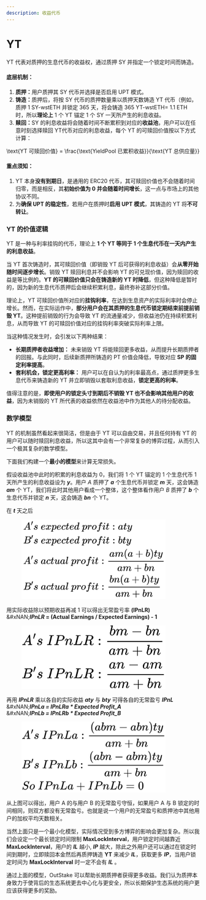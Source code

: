 ```yaml
---
description: 收益代币
---
```


# YT

YT 代表对质押的生息代币的收益权，通过质押 SY 并指定一个锁定时间而铸造。

#### **底层机制**：

1. **质押：**&#x7528;户质押其 SY 代币并选择是否启用 UPT 模式。
2. **铸造：**&#x8D28;押后，将按 SY 代币的质押数量乘以质押天数铸造 YT 代币（例如，质押 1 SY-wstETH 并锁定 365 天，将会铸造 365 YT-wstETH= 1.1 ETH 时，所以**理论上** 1 个 YT 锚定 1 个 SY 一天所产生的利息收益。
3. **赎回：**&#x53;Y 的利息收益将会随着时间不断累积到对应的**收益池**，用户可以在任意时刻选择赎回 YT代币对应的利息收益，每个 YT 的可赎回价值按以下方式计算：

<p align="center"><span class="math">\text{YT 可赎回价值} = \frac{\text{YieldPool 已累积收益}}{\text{YT 总供应量}}</span></p>

#### **重点须知：**

1. YT 本身**没有到期日**，是通用的 ERC20 代币，其可赎回价值也不会随着时间归零，而是相反，其**初始价值为 0 并会随着时间增长**，这一点与市场上的其他协议不同。
2. 为**确保 UPT 的稳定性**，若用户在质押时**启用 UPT 模式**，其铸造的 YT 将**不可转让**。

### **YT 的价值逻辑**

YT 是一种与利率挂钩的代币，理论上 **1 个 YT 等同于 1 个生息代币在一天内产生的利息收益**。

当 YT 首次铸造时，其可赎回价值（即销毁 YT 后可获得的利息收益）会**从零开始随时间逐步增长**。销毁 YT 赎回利息并不会影响 YT 的可兑现价值，因为赎回的收益是等比例的。**YT 的可赎回价值只会在铸造新的 YT 时降低**，但这种降低是暂时的，因为新的生息代币质押后会继续积累利息，最终弥补这部分价值。

理论上，YT 可赎回价值所对应的**挂钩利率**，在达到生息资产的实际利率时会停止增长。然而，在实际运作中，**部分用户会在其质押的生息代币锁定期结束前提前销毁 YT**。这种提前销毁的行为会导致 YT 的流通量减少，但收益池仍在持续积累利息，从而导致 YT 的可赎回价值对应的挂钩利率突破实际利率上限。

当这种情况发生时，会引发以下两种结果：

* **长期质押者收益增加：** 未来销毁 YT 将能赎回更多收益，从而提升长期质押者的回报。与此同时，后续新质押所铸造的 PT 价值会降低，导致对应 **SP 的固定利率提高**。
* **套利机会，锁定更高利率：** 用户可以在自认为的利率最高点，通过质押更多生息代币来铸造新的 YT 并立即销毁以套取利息收益，**锁定更高的利率**。

值得注意的是，**即使用户的锁定头寸到期后不销毁 YT 也不会影响其他用户的收益**，因为未销毁的 YT 所代表的收益依然在收益池中作为其他人的待分配收益。

### **数学模型**

YT 的机制虽然看起来很简洁，但是由于 YT 可以自由交易，并且任何持有 YT 的用户可以随时赎回利息收益，所以这其中会有一个非常复杂的博弈过程，从而引入一个极其复杂的数学模型。

下面我们构建一个**最小的模型**来计算无常损失。

假设收益池中此时的积累的利息收益为 0，我们将 1 个 YT 锚定的 1 个生息代币 1 天所产生的利息收益设为 _**y**_。用户 _A_ 质押了 _**a**_ 个生息代币并锁定 _**m**_ 天，这会铸造 _**am**_ 个 YT，我们将此时其他用户看成一个整体，这个整体看作用户 _B_ 质押了 _**b**_ 个生息代币并锁定 _**n**_ 天，这会铸造 _**bn**_ 个 YT。

在 _**t**_ 天之后

<figure><img src="../../.gitbook/assets/1.jpg" alt="" width="375"><figcaption></figcaption></figure>

用实际收益除以预期收益再减 1 可以得出无常盈亏率 **(IPnLR)**\
&#xNAN;_**IPnLR**_**&#x20;= (Actual Earnings / Expected Earnings) - 1**

<figure><img src="../../.gitbook/assets/1709647700208.jpg" alt="" width="375"><figcaption></figcaption></figure>

再用 _**IPnLR**_ 乘以各自的实际收益 _**aty**_ 与 _**bty**_ 可得各自的无常盈亏 _**IPnL**_\
&#xNAN;_**IPnLa = IPnLRa \* Expected Profit\_A**_\
&#xNAN;_**IPnLb = IPnLRb \* Expected Profit\_B**_

<figure><img src="../../.gitbook/assets/1709648075123.jpg" alt="" width="375"><figcaption></figcaption></figure>

从上图可以得出，用户 A 的与用户 B 的无常盈亏守恒，如果用户 A 与 B 锁定的时间相同，则双方都没有无常盈亏。也就是说一个用户的无常盈亏和质押池中其他用户的加权平均天数相关。

当然上面只是一个最小化模型，实际情况受到多方博弈的影响会更加复杂。所以我们会设定一个最长锁定时间限制 **MaxLockInterval**，用户锁定时间越靠近 **MaxLockInterval**，用户的 _**IL**_ 越小, _**IP**_ 越大，除此之外用户还可以通过在锁定时间到期时，立即赎回本金然后再质押铸造 **YT** 来减少 _**IL**_，获取更多 _**IP**_，当用户锁定时间为 **MaxLockInterval** 时一定不会有 _**IL**_ 。

通过上面的模型，OutStake 可以帮助长期质押者获得更多收益。我们认为质押本身致力于使背后的生态系统更去中心化与更安全，所以长期保护生态系统的用户更应该获得更多的奖励。
